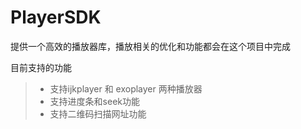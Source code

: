 # PlayerSDK
提供一个高效的播放器库，播放相关的优化和功能都会在这个项目中完成

目前支持的功能
> * 支持ijkplayer 和 exoplayer 两种播放器
> * 支持进度条和seek功能
> * 支持二维码扫描网址功能
